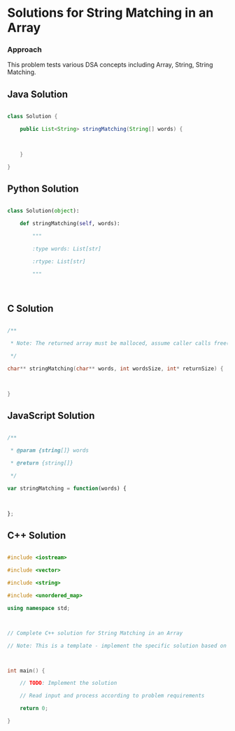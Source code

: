 # Solutions for String Matching in an Array

### Approach
This problem tests various DSA concepts including Array, String, String Matching.


## Java Solution
```java
class Solution {
    public List<String> stringMatching(String[] words) {
        
    }
}
```


## Python Solution
```python
class Solution(object):
    def stringMatching(self, words):
        """
        :type words: List[str]
        :rtype: List[str]
        """
        
```


## C Solution
```c
/**
 * Note: The returned array must be malloced, assume caller calls free().
 */
char** stringMatching(char** words, int wordsSize, int* returnSize) {
    
}
```


## JavaScript Solution
```javascript
/**
 * @param {string[]} words
 * @return {string[]}
 */
var stringMatching = function(words) {
    
};
```

## C++ Solution
```cpp
#include <iostream>
#include <vector>
#include <string>
#include <unordered_map>
using namespace std;

// Complete C++ solution for String Matching in an Array
// Note: This is a template - implement the specific solution based on the problem requirements

int main() {
    // TODO: Implement the solution
    // Read input and process according to problem requirements
    return 0;
}
